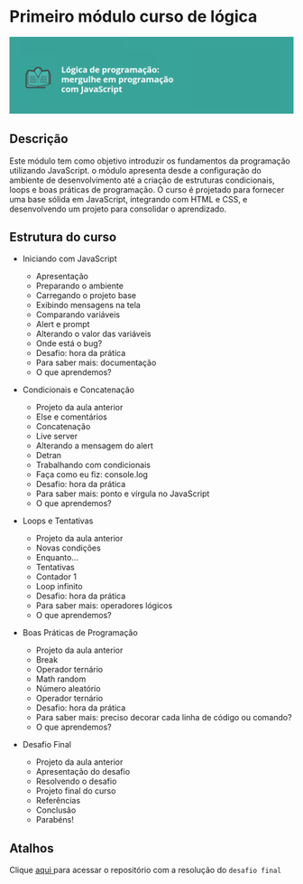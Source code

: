 # Primeiro módulo curso de lógica 
<p align="center">
<img 
    src="./midia-readme/imagem-curso-alura.png"
    width="700"  
/>
</p>
 
## Descrição
Este módulo tem como objetivo introduzir os fundamentos da programação utilizando JavaScript. o módulo apresenta desde a configuração do ambiente de desenvolvimento até a criação de estruturas condicionais, loops e boas práticas de programação. O curso é projetado para fornecer uma base sólida em JavaScript, integrando com HTML e CSS, e desenvolvendo um projeto para consolidar o aprendizado.

## Estrutura do curso 
- Iniciando com JavaScript
   - Apresentação
   - Preparando o ambiente
   - Carregando o projeto base
   - Exibindo mensagens na tela
   - Comparando variáveis
   - Alert e prompt
   - Alterando o valor das variáveis
   - Onde está o bug?
   - Desafio: hora da prática
   - Para saber mais: documentação
   - O que aprendemos?
    
- Condicionais e Concatenação
   - Projeto da aula anterior
   - Else e comentários
   - Concatenação
   - Live server
   - Alterando a mensagem do alert
   - Detran
   - Trabalhando com condicionais
   - Faça como eu fiz: console.log
   - Desafio: hora da prática
   - Para saber mais: ponto e vírgula no JavaScript
   - O que aprendemos?

- Loops e Tentativas
   - Projeto da aula anterior
   - Novas condições
   - Enquanto...
   - Tentativas
   - Contador 1
   - Loop infinito
   - Desafio: hora da prática
   - Para saber mais: operadores lógicos
   - O que aprendemos?

- Boas Práticas de Programação
   - Projeto da aula anterior
   - Break
   - Operador ternário
   - Math random
   - Número aleatório
   - Operador ternário
   - Desafio: hora da prática
   - Para saber mais: preciso decorar cada linha de código ou comando?
   - O que aprendemos?

- Desafio Final
   - Projeto da aula anterior
   - Apresentação do desafio
   - Resolvendo o desafio
   - Projeto final do curso
   - Referências
   - Conclusão
   - Parabéns!

## Atalhos 
Clique <a href="https://github.com/SergioSinhoca/iniciante-programacao-next-education/blob/main/logica-programacao/Lógica%20de%20programação:%20mergulhe%20em%20programação%20com%20JavaScript/logica-js-projeto_inicial/README.md"
 title="View repository"> aqui </a>
 para acessar o repositório com a resolução do `desafio final`

